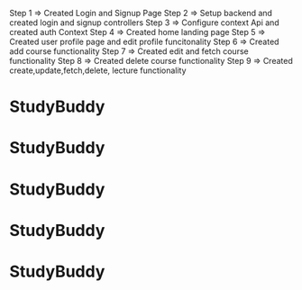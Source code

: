 <!-- Here i will tell the flow in which i have created this project -->
Step 1 => Created Login and Signup Page
Step 2 => Setup backend and created login and signup controllers
Step 3 => Configure context Api and created auth Context
Step 4 => Created home landing page
Step 5 => Created user profile page and edit profile funcitonality
Step 6 => Created add course functionality
Step 7 => Created edit and fetch course functionality
Step 8 => Created delete course functionality
Step 9 => Created create,update,fetch,delete, lecture functionality
# StudyBuddy
# StudyBuddy
# StudyBuddy
# StudyBuddy
# StudyBuddy
